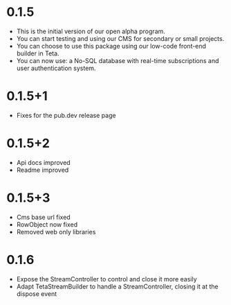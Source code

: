 # 0.1.5

* This is the initial version of our open alpha program.
* You can start testing and using our CMS for secondary or small projects.
* You can choose to use this package using our low-code front-end builder in Teta.
* You can now use: a No-SQL database with real-time subscriptions and user authentication system.

# 0.1.5+1

* Fixes for the pub.dev release page

# 0.1.5+2

* Api docs improved
* Readme improved

# 0.1.5+3

* Cms base url fixed
* RowObject now fixed
* Removed web only libraries

# 0.1.6

* Expose the StreamController to control and close it more easily
* Adapt TetaStreamBuilder to handle a StreamController, closing it at the dispose event